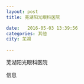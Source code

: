 ```yaml
--- 
layout: post 
title: 芜湖阳光眼科医院

date:   2016-05-03 13:39:56 
categories: 其他  
city: 芜湖
  
--- 
```

   
芜湖阳光眼科医院

信息

